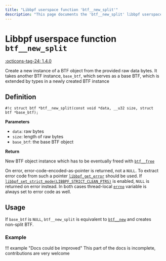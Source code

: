 ```yaml
---
title: "Libbpf userspace function 'btf__new_split'"
description: "This page documents the 'btf__new_split' libbpf userspace function, including its definition, usage, and examples."
---
```

# Libbpf userspace function `btf__new_split`

<!-- [LIBBPF_TAG] -->
[:octicons-tag-24: 1.4.0](https://github.com/libbpf/libbpf/releases/tag/v1.4.0)
<!-- [/LIBBPF_TAG] -->

Create a new instance of a BTF object from the provided raw data bytes. It takes another BTF instance, `base_btf`, which serves as a base BTF, which is extended by types in a newly created BTF instance

## Definition

`#!c struct btf *btf__new_split(const void *data, __u32 size, struct btf *base_btf);`

**Parameters**

- `data`: raw bytes
- `size`: length of raw bytes
- `base_btf`: the base BTF object

**Return**

New BTF object instance which has to be eventually freed with [`btf__free`](btf__free.md)

On error, error-code-encoded-as-pointer is returned, not a `NULL`. To extract error code from such a pointer [`libbpf_get_error`](libbpf_get_error.md) should be used. If [`libbpf_set_strict_mode(LIBBPF_STRICT_CLEAN_PTRS)`](libbpf_set_strict_mode.md) is enabled, `NULL` is returned on error instead. In both cases thread-local [`errno`](https://man7.org/linux/man-pages/man3/errno.3.html) variable is always set to error code as well.

## Usage

If `base_btf` is `NULL`, `btf__new_split` is equivalent to [`btf__new`](btf__new.md) and creates non-split BTF.

### Example

!!! example "Docs could be improved"
    This part of the docs is incomplete, contributions are very welcome
